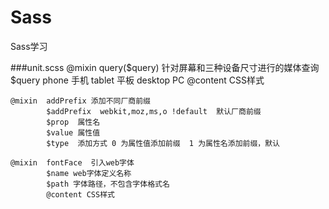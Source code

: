 # Sass
Sass学习

###unit.scss
    @mixin  query($query)  针对屏幕和三种设备尺寸进行的媒体查询
            $query   phone      手机
                     tablet     平板
                     desktop    PC
            @content CSS样式

    @mixin  addPrefix 添加不同厂商前缀
            $addPrefix  webkit,moz,ms,o !default  默认厂商前缀
            $prop  属性名
            $value 属性值
            $type  添加方式 0 为属性值添加前缀  1 为属性名添加前缀，默认
    
    @mixin  fontFace  引入web字体
            $name web字体定义名称
            $path 字体路径，不包含字体格式名
            @content CSS样式